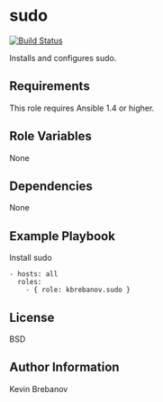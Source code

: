 sudo
====

[![Build Status](https://travis-ci.org/kbrebanov/ansible-sudo.svg?branch=master)](https://travis-ci.org/kbrebanov/ansible-sudo)

Installs and configures sudo.

Requirements
------------

This role requires Ansible 1.4 or higher.

Role Variables
--------------

None

Dependencies
------------

None

Example Playbook
----------------

Install sudo
```
- hosts: all
  roles:
    - { role: kbrebanov.sudo }
```

License
-------

BSD

Author Information
------------------

Kevin Brebanov
